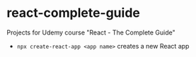 # react-complete-guide
Projects for Udemy course "React - The Complete Guide"

* `npx create-react-app <app name>` creates a new React app
